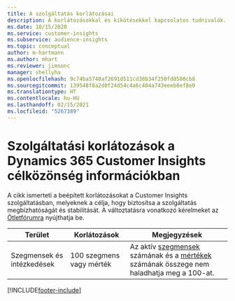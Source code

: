 ```yaml
---
title: A szolgáltatás korlátozásai
description: A korlátozásokkal és kikötésekkel kapcsolatos tudnivalók.
ms.date: 10/15/2020
ms.service: customer-insights
ms.subservice: audience-insights
ms.topic: conceptual
author: m-hartmann
ms.author: mhart
ms.reviewer: jimsonc
manager: shellyha
ms.openlocfilehash: 9c74ba5740af2691d511cd38b34f250fd8580cb8
ms.sourcegitcommit: 139548f8a2d0f24d54c4a6c404a743eeeb8ef8e0
ms.translationtype: HT
ms.contentlocale: hu-HU
ms.lasthandoff: 02/15/2021
ms.locfileid: "5267389"
---
```

# <a name="service-limits-in-dynamics-365-customer-insights-audience-insights-capability"></a>Szolgáltatási korlátozások a Dynamics 365 Customer Insights célközönség információkban

A cikk ismerteti a beépített korlátozásokat a Customer Insights szolgáltatásban, melyeknek a célja, hogy biztosítsa a szolgáltatás megbízhatóságát és stabilitását. A változtatásra vonatkozó kérelmeket az [Ötletfórumra](https://go.microsoft.com/fwlink/?linkid=2074172) nyújthatja be. 
 
| Terület  | Korlátozások  | Megjegyzések |
|-------------|---------------------------------------------------------------------|---------------------------------------------------------------------|
| Szegmensek és intézkedések | 100 szegmens vagy mérték | Az aktív [szegmensek](segments.md) számának és a [mértékek](measures.md) számának összege nem haladhatja meg a 100-at.  |


[!INCLUDE[footer-include](../includes/footer-banner.md)]